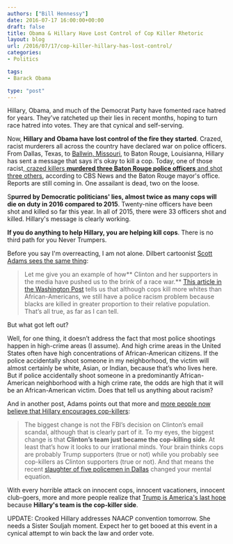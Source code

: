 ```yaml
---
authors: ["Bill Hennessy"]
date: 2016-07-17 16:00:00+00:00
draft: false
title: Obama & Hillary Have Lost Control of Cop Killer Rhetoric
layout: blog
url: /2016/07/17/cop-killer-hillary-has-lost-control/
categories:
- Politics

tags:
- Barack Obama

type: "post"
---
```


Hillary, Obama, and much of the Democrat Party have fomented race hatred for years. They've ratcheted up their lies in recent months, hoping to turn race hatred into votes. They are that cynical and self-serving.

Now, **Hillary and Obama have lost control of the fire they started**. Crazed, racist murderers all across the country have declared war on police officers. From Dallas, Texas, to [Ballwin, Missouri](https://www.stltoday.com/news/local/crime-and-courts/wounded-ballwin-officer-forever-changed-by-injuries-department-says/article_f180374b-1a3f-5023-b3f0-e5bedb4fba27.html), to Baton Rouge, Louisianna, Hillary has sent a message that says it's okay to kill a cop. Today, one of those racist,[ crazed killers **murdered three Baton Rouge police officers** and shot three others](https://www.thegatewaypundit.com/2016/07/baton-rouge-updates-7-officers-shot-3-feared-dead/), according to CBS News and the Baton Rouge mayor's office. Reports are still coming in. One assailant is dead, two on the loose.

S**purred by Democratic politicians' lies, almost twice as many cops will die on duty in 2016 compared to 2015**. Twenty-nine officers have been shot and killed so far this year. In all of 2015, there were 33 officers shot and killed. Hillary's message is clearly working.

**If you do anything to help Hillary, you are helping kill cops**. There is no third path for you Never Trumpers.

Before you say I'm overreacting, I am not alone. Dilbert cartoonist [Scott Adams sees the same thing](https://blog.dilbert.com/post/147247313346/when-persuasion-turns-deadly):



> Let me give you an example of how** Clinton and her supporters in the media have pushed us to the brink of a race war.** [This article in the Washington Post](https://t.umblr.com/redirect?z=https%3A%2F%2Fwww.washingtonpost.com%2Fnews%2Fpost-nation%2Fwp%2F2016%2F07%2F11%2Farent-more-white-people-than-black-people-killed-by-police-yes-but-no%2F%3Fhpid%3Dhp_hp-top-table-main_whiteshootings-pn-8am%253Ahomepage%252Fstory&t=MDMzODg5Yzg4YTgwMzFjMGJjNDA2YmEyNDY1MGZiOTA3OWY2MDI2OCx2QkZJWFJaSw%3D%3D) tells us that although cops kill more whites than African-Americans, we still have a police racism problem because blacks are killed in greater proportion to their relative population. That’s all true, as far as I can tell.

But what got left out?

Well, for one thing, it doesn’t address the fact that most police shootings happen in high-crime areas (I assume). And high crime areas in the United States often have high concentrations of African-American citizens. If the police accidentally shoot someone in my neighborhood, the victim will almost certainly be white, Asian, or Indian, because that’s who lives here. But if police accidentally shoot someone in a predominantly African-American neighborhood with a high crime rate, the odds are high that it will be an African-American victim. Does that tell us anything about racism?



And in another post, Adams points out that more and [more people now believe that Hillary encourages cop-killers](https://blog.dilbert.com/post/147395227526/cop-killers-versus-racists):



> The biggest change is not the FBI’s decision on Clinton’s email scandal, although that is clearly part of it. To my eyes, the biggest change is that **Clinton’s team just became the cop-killing side**. At least that’s how it looks to our irrational minds. Your brain thinks cops are probably Trump supporters (true or not) while you probably see cop-killers as Clinton supporters (true or not). And that means the recent [slaughter of five policemen in Dallas](https://t.umblr.com/redirect?z=https%3A%2F%2Fen.wikipedia.org%2Fwiki%2F2016_shooting_of_Dallas_police_officers&t=OWUzODg1OTg1NTZlMDQ5ZGVjZTEyYzFjODI4Mjc1NGY4NGNkNjIwYyxEUHoxeWtjVQ%3D%3D) changed your mental equation.



With every horrible attack on innocent cops, innocent vacationers, innocent club-goers, more and more people realize that [Trump is America's last hope](https://hennessysview.com/2015/12/20/its-time-to-choose/) because **Hillary's team is the cop-killer side**.

UPDATE: Crooked Hillary addresses NAACP convention tomorrow. She needs a Sister Souljah moment. Expect her to get booed at this event in a cynical attempt to win back the law and order vote.
